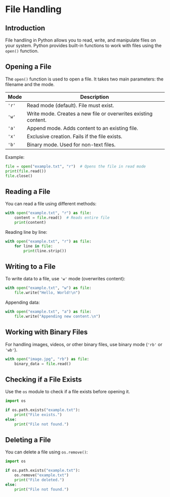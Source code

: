 # File Handling

## Introduction

File handling in Python allows you to read, write, and manipulate files on your system. Python provides built-in functions to work with files using the `open()` function.

## Opening a File

The `open()` function is used to open a file. It takes two main parameters: the filename and the mode.

| Mode | Description |
|------|-------------|
| `'r'` | Read mode (default). File must exist. |
| `'w'` | Write mode. Creates a new file or overwrites existing content. |
| `'a'` | Append mode. Adds content to an existing file. |
| `'x'` | Exclusive creation. Fails if the file exists. |
| `'b'` | Binary mode. Used for non-text files. |

Example:

```python
file = open("example.txt", "r")  # Opens the file in read mode
print(file.read())
file.close()
```

## Reading a File

You can read a file using different methods:

```python
with open("example.txt", "r") as file:
    content = file.read()  # Reads entire file
    print(content)
```

Reading line by line:

```python
with open("example.txt", "r") as file:
    for line in file:
        print(line.strip())
```

## Writing to a File

To write data to a file, use `'w'` mode (overwrites content):

```python
with open("example.txt", "w") as file:
    file.write("Hello, World!\n")
```

Appending data:

```python
with open("example.txt", "a") as file:
    file.write("Appending new content.\n")
```

## Working with Binary Files

For handling images, videos, or other binary files, use binary mode (`'rb'` or `'wb'`).

```python
with open("image.jpg", "rb") as file:
    binary_data = file.read()
```

## Checking if a File Exists

Use the `os` module to check if a file exists before opening it.

```python
import os

if os.path.exists("example.txt"):
    print("File exists.")
else:
    print("File not found.")
```

## Deleting a File

You can delete a file using `os.remove()`:

```python
import os

if os.path.exists("example.txt"):
    os.remove("example.txt")
    print("File deleted.")
else:
    print("File not found.")
```